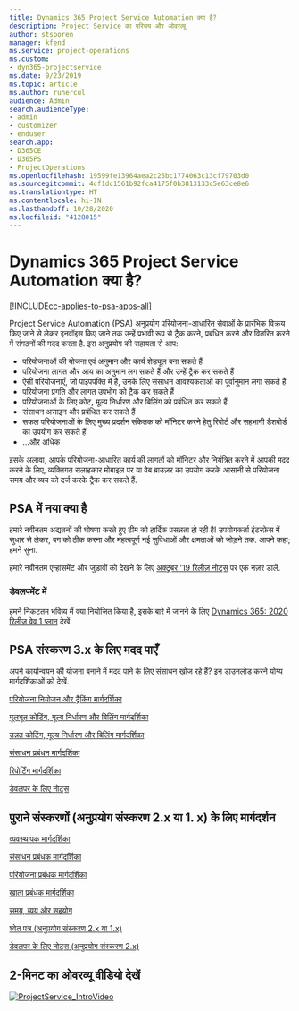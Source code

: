 ```yaml
---
title: Dynamics 365 Project Service Automation क्या है?
description: Project Service का परिचय और ओवरव्यू
author: stsporen
manager: kfend
ms.service: project-operations
ms.custom:
- dyn365-projectservice
ms.date: 9/23/2019
ms.topic: article
ms.author: ruhercul
audience: Admin
search.audienceType:
- admin
- customizer
- enduser
search.app:
- D365CE
- D365PS
- ProjectOperations
ms.openlocfilehash: 19599fe13964aea2c25bc1774063c13cf79703d0
ms.sourcegitcommit: 4cf1dc1561b92fca4175f0b3813133c5e63ce8e6
ms.translationtype: HT
ms.contentlocale: hi-IN
ms.lasthandoff: 10/28/2020
ms.locfileid: "4128015"
---
```

# <a name="what-is-dynamics-365-project-service-automation"></a>Dynamics 365 Project Service Automation क्या है?

[!INCLUDE[cc-applies-to-psa-apps-all](../includes/cc-applies-to-psa-apps-all.md)]

Project Service Automation (PSA) अनुप्रयोग परियोजना-आधारित सेवाओं के प्रारंभिक विक्रय किए जाने से लेकर इनवॉइस किए जाने तक उन्हें प्रभावी रूप से ट्रैक करने, प्रबंधित करने और वितरित करने में संगठनों की मदद करता है. इस अनुप्रयोग की सहायता से आप:

- परियोजनाओं की योजना एवं अनुमान और कार्य शेड्यूल बना सकते हैं
- परियोजना लागत और आय का अनुमान लग सकते हैं और उन्हें ट्रैक कर सकते हैं
- ऐसी परियोजनाएँ, जो पाइपपंक्ति में हैं, उनके लिए संसाधन आवश्यकताओं का पूर्वानुमान लगा सकते हैं
- परियोजना प्रगति और लागत उपभोग को ट्रैक कर सकते हैं
- परियोजनाओं के लिए कोट, मूल्य निर्धारण और बिलिंग को प्रबंधित कर सकते हैं
- संसाधन असाइन और प्रबंधित कर सकते हैं
- सफल परियोजनाओं के लिए मुख्य प्रदर्शन संकेतक को मॉनिटर करने हेतु रिपोर्ट और सहभागी डैशबोर्ड का उपयोग कर सकते हैं
- ...और अधिक

इसके अलावा, आपके परियोजना-आधारित कार्य की लागतों को मॉनिटर और नियंत्रित करने में आपकी मदद करने के लिए, व्यक्तिगत सलाहकार मोबाइल पर या वेब ब्राउज़र का उपयोग करके आसानी से परियोजना समय और व्यय को दर्ज करके ट्रैक कर सकते हैं.

## <a name="whats-new-in-psa"></a>PSA में नया क्या है
हमारे नवीनतम अद्यतनों की घोषणा करते हुए टीम को हार्दिक प्रसन्नता हो रही है! उपयोगकर्ता इंटरफ़ेस में सुधार से लेकर, बग को ठीक करना और महत्वपूर्ण नई सुविधाओं और क्षमताओं को जोड़ने तक. आपने कहा; हमने सुना.

हमारे नवीनतम एन्हांसमेंट और जुड़ावों को देखने के लिए [अक्टूबर '19 रिलीज़ नोट्स](https://docs.microsoft.com/dynamics365-release-plan/2019wave2/index) पर एक नज़र डालें.

### <a name="in-development"></a>डेवलपमेंट में
हमने निकटतम भविष्य में क्या नियोजित किया है, इसके बारे में जानने के लिए [Dynamics 365: 2020 रिलीज़ वेव 1 प्लान](https://docs.microsoft.com/dynamics365-release-plan/2020wave1/index) देखें.

## <a name="get-help-with-psa-version-3x"></a>PSA संस्करण 3.x के लिए मदद पाएँ
अपने कार्यान्वयन की योजना बनाने में मदद पाने के लिए संसाधन खोज रहे हैं? इन डाउनलोड करने योग्य मार्गदर्शिकाओं को देखें.

 [परियोजना नियोजन और ट्रैकिंग मार्गदर्शिका](../psa/implementation-guides/project-planning-tracking.md)

 [मूलभूत कोटिंग, मूल्य निर्धारण और बिलिंग मार्गदर्शिका](../psa/implementation-guides/begin-quoting-pricing-billing.md)

 [उन्नत कोटिंग, मूल्य निर्धारण और बिलिंग मार्गदर्शिका](../psa/implementation-guides/adv-quoting-pricing-billing.md)

 [संसाधन प्रबंधन मार्गदर्शिका](../psa/implementation-guides/resource-management-guide.md)

 [रिपोर्टिंग मार्गदर्शिका](../psa/implementation-guides/reporting-guide.md)

 [डेवलपर के लिए नोट्स](../psa/developer-guides/overview-dev-notes-v3.x.md)

## <a name="guidance-for-earlier-versions-app-version-2x-or-1x"></a>पुराने संस्करणों (अनुप्रयोग संस्करण 2.x या 1. x) के लिए मार्गदर्शन
 [व्यवस्थापक मार्गदर्शिका](../psa/admin-guide.md)

 [संसाधन प्रबंधक मार्गदर्शिका](../psa/resource-manager-guide.md)

 [परियोजना प्रबंधक मार्गदर्शिका](../psa/project-manager-guide.md)

 [खाता प्रबंधक मार्गदर्शिका](../psa/account-manager-guide.md)

 [समय, व्यय और सहयोग](../psa/time-expense-collaboration-guide.md)

 [श्वेत पत्र (अनुप्रयोग संस्करण 2.x या 1.x)](../psa/white-papers.md)

 [डेवलपर के लिए नोट्स (अनुप्रयोग संस्करण 2.x)](../psa/developer-guides/add-custom-qoi-forms-v2.x.md)

 ## <a name="watch-a-2-minute-overview-video"></a>2-मिनट का ओवरव्यू वीडियो देखें
 <a name="heroArea"></a> [![ProjectService_IntroVideo](../psa/media/project-service-intro-video.png "ProjectService_IntroVideo")](https://go.microsoft.com/fwlink/p/?LinkId=799457)


